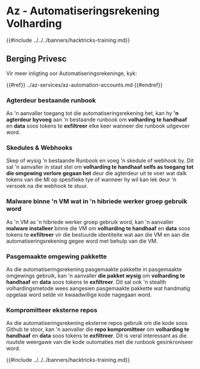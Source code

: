# Az - Automatiseringsrekening Volharding

{{#include ../../../banners/hacktricks-training.md}}

## Berging Privesc

Vir meer inligting oor Automatiseringsrekeninge, kyk:

{{#ref}}
../az-services/az-automation-accounts.md
{{#endref}}

### Agterdeur bestaande runbook

As 'n aanvaller toegang tot die automatiseringsrekening het, kan hy **'n agterdeur byvoeg** aan 'n bestaande runbook om **volharding te handhaaf** en **data** soos tokens te **exfiltreer** elke keer wanneer die runbook uitgevoer word.

### Skedules & Webhooks

Skep of wysig 'n bestaande Runbook en voeg 'n skedule of webhook by. Dit sal 'n aanvaller in staat stel om **volharding te handhaaf selfs as toegang tot die omgewing verlore gegaan het** deur die agterdeur uit te voer wat dalk tokens van die MI op spesifieke tye of wanneer hy wil kan lek deur 'n versoek na die webhook te stuur.

### Malware binne 'n VM wat in 'n hibriede werker groep gebruik word

As 'n VM as 'n hibriede werker groep gebruik word, kan 'n aanvaller **malware installeer** binne die VM om **volharding te handhaaf** en **data** soos tokens te **exfiltreer** vir die bestuurde identiteite wat aan die VM en aan die automatiseringsrekening gegee word met behulp van die VM.

### Pasgemaakte omgewing pakkette

As die automatiseringsrekening pasgemaakte pakkette in pasgemaakte omgewings gebruik, kan 'n aanvaller **die pakket wysig** om **volharding te handhaaf** en **data** soos tokens te **exfiltreer**. Dit sal ook 'n stealth volhardingsmetode wees aangesien pasgemaakte pakkette wat handmatig opgelaai word selde vir kwaadwillige kode nagegaan word.

### Kompromitteer eksterne repos

As die automatiseringsrekening eksterne repos gebruik om die kode soos Github te stoor, kan 'n aanvaller die **repo kompromitteer** om **volharding te handhaaf** en **data** soos tokens te **exfiltreer**. Dit is veral interessant as die nuutste weergawe van die kode outomaties met die runbook gesinkroniseer word.

{{#include ../../../banners/hacktricks-training.md}}
